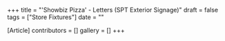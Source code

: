 +++
title = "'Showbiz Pizza' - Letters (SPT Exterior Signage)"
draft = false
tags = ["Store Fixtures"]
date = ""

[Article]
contributors = []
gallery = []
+++